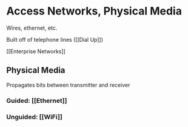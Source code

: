 # Access Networks, Physical Media
Wires, ethernet, etc.

Built off of telephone lines ([[Dial Up]])

[[Enterprise Networks]]

## Physical Media
Propagates bits between transmitter and receiver
### Guided: [[Ethernet]]
### Unguided: [[WiFi]]
